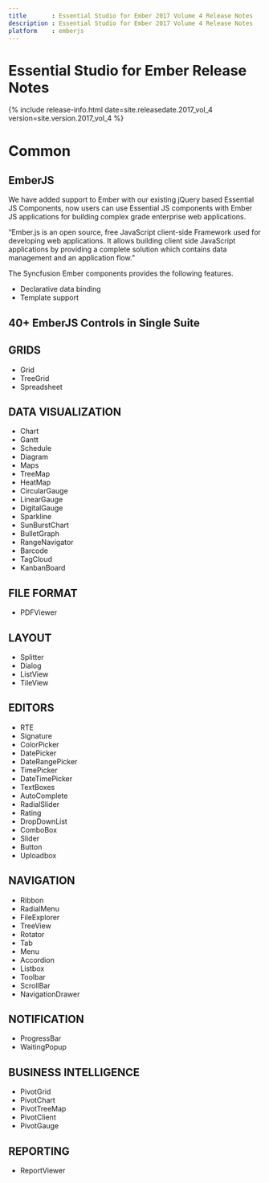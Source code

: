 ```yaml
---
title 		: Essential Studio for Ember 2017 Volume 4 Release Notes
description : Essential Studio for Ember 2017 Volume 4 Release Notes
platform    : emberjs
---
```


# Essential Studio for Ember Release Notes  

{% include release-info.html date=site.releasedate.2017_vol_4 version=site.version.2017_vol_4 %} 


# Common

## EmberJS

We have added support to Ember with our existing jQuery based Essential JS Components, now users can use Essential JS components with Ember JS applications for building complex grade enterprise web applications. 

“Ember.js is an open source, free JavaScript client-side Framework used for developing web applications. It allows building client side JavaScript applications by providing a complete solution which contains data management and an application flow.” 

The Syncfusion Ember components provides the following features. 

* Declarative data binding 
* Template support

## 40+ EmberJS Controls in Single Suite

## GRIDS

* Grid
* TreeGrid
* Spreadsheet

## DATA VISUALIZATION

* Chart
* Gantt
* Schedule
* Diagram
* Maps
* TreeMap
* HeatMap
* CircularGauge
* LinearGauge
* DigitalGauge 
* Sparkline 
* SunBurstChart 
* BulletGraph
* RangeNavigator
* Barcode
* TagCloud 
* KanbanBoard

## FILE FORMAT
* PDFViewer 

## LAYOUT
* Splitter 
* Dialog 
* ListView  
* TileView 

## EDITORS
* RTE
* Signature 
* ColorPicker 
* DatePicker 
* DateRangePicker 
* TimePicker
* DateTimePicker 
* TextBoxes
* AutoComplete
* RadialSlider 
* Rating 
* DropDownList 
* ComboBox
* Slider
* Button  
* Uploadbox 

## NAVIGATION
* Ribbon
* RadialMenu
* FileExplorer
* TreeView 
* Rotator
* Tab 
* Menu
* Accordion
* Listbox 
* Toolbar
* ScrollBar 
* NavigationDrawer    

## NOTIFICATION
* ProgressBar 
* WaitingPopup

## BUSINESS INTELLIGENCE
* PivotGrid 
* PivotChart
* PivotTreeMap 
* PivotClient 
* PivotGauge   

## REPORTING
* ReportViewer 
